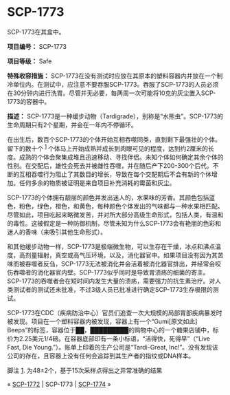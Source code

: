 # SCP-1773
                        




SCP-1773在其盒中。



**项目编号：** SCP-1773

**项目等级：** Safe

**特殊收容措施：** SCP-1773在没有测试时应放在其原本的塑料容器内并放在一个制冷单位内。在测试中，应注意不要吞服SCP-1773。吞服了SCP-1773的人员必须在30分钟内进行洗胃。尽管并无必要，每两周一次可能将10克的灰尘置入SCP-1773的容器中。

**描述：** SCP-1773是一种缓步动物（Tardigrade），别称是“水熊虫”。SCP-1773的生命周期只有2个星期，并会在一年内不停循环。

在出生后，数百个SCP-1773的个体开始互相吞噬同类，直到剩下最强壮的个体。留下的数十个<sup class='footnoteref'>
 <a shape='rect' class='footnoteref' id='footnoteref-1' href='javascript:;' onclick='WIKIDOT.page.utils.scrollToReference(&apos;footnote-1&apos;)'>1</a>
</sup>个体马上开始成熟并成长到肉眼可见的程度，达到约2厘米的长度。成熟的个体会聚集成堆且迅速移动、寻找伴侣。未知个体如何确定其余个体的性别。在交配后，雄性会死去并被雌性吞噬，并在随后产下200-300个后代。不断的互相吞噬行为阻止了其数目的增长，导致在每个交配期后不会有新的个体增加。任何多余的物质被证明是来自项目补充消耗的霉菌和灰尘。

SCP-1773的个体拥有靓丽的颜色并发出迷人的，水果味的芳香。其颜色包括蓝色，粉色，绿色，橙色，和黄色，每种颜色个体发出的气味都与一种水果相匹配。尽管如此，项目吃起来略微发苦，并对所大部分高级生命形式，包括人类，有温和的毒性。这被假定是一种防御机制，尽管未知为什么SCP-1773会有艳丽的色彩和迷人的香味（来吸引其他生命形式）。

和其他缓步动物一样，SCP-1773是极端微生物，可以生存在干燥，冰点和沸点温度，高剂量辐射，真空或高气压环境，以及，消化器官中。如果项目没有因为其苦味而被吞噬者反刍，SCP-1773无法被消化并会活着被消化器官排出，并经常会咬伤吞噬者的消化器官内壁。SCP-1773似乎同时是导致胃溃疡的细菌的寄主。SCP-1773的吞噬者会在短时间内发生大量的溃疡，需要强力的抗生素治疗。对人类测试者的测试还未批准，不过3级人员已批准进行确定SCP-1773生存极限的测试。

SCP-1773在CDC（疾病防治中心）官员们追查一次大规模的局部胃部疾病暴发时被发现。项目在一个塑料容器内被发现，容器上有一个“Gumi[原文如此] Beeps”的标签，容器位于██，█████████的购物中心的一个糖果店铺中，标价为2.25美元1/4磅。在容器底部印有一条小标语，“活得快，死得早”（“Live Fast, Die Young.”）。账单上印着的生产公司是“Tardi-Great, Inc!”。没有发现该公司的存在，且容器上没有任何会追踪到其生产者的指纹或DNA样本。


脚注
<a shape='rect' href='javascript:;' onclick='WIKIDOT.page.utils.scrollToReference(&apos;footnoteref-1&apos;)'>1</a>. 为48±2个，基于15次采样点得出之异常准确的结果



« <a shape='rect' class='newpage' href='/scp-1772'>SCP-1772</a> | SCP-1773 | [SCP-1774](/scp-1774) »





                    